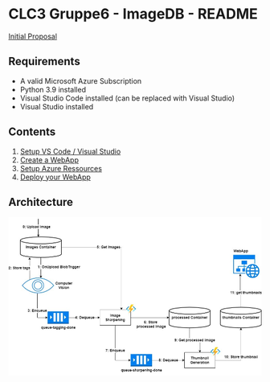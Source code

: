 # CLC3 Gruppe6 - ImageDB - README

 [Initial Proposal](./documentation/Proposal.md)
<br>

## Requirements
* A valid Microsoft Azure Subscription
* Python 3.9 installed
* Visual Studio Code installed (can be replaced with Visual Studio)
* Visual Studio installed

## Contents
1. [Setup VS Code / Visual Studio](./documentation/ide.md)<br>
2. [Create a WebApp](./documentation/webapp.md)<br>
3. [Setup Azure Ressources](./documentation/azure.md)<br>
4. [Deploy your WebApp](./documentation/webapp_deploy.md)<br>

## Architecture
![Architecture](./images/ImageDB.jpg)